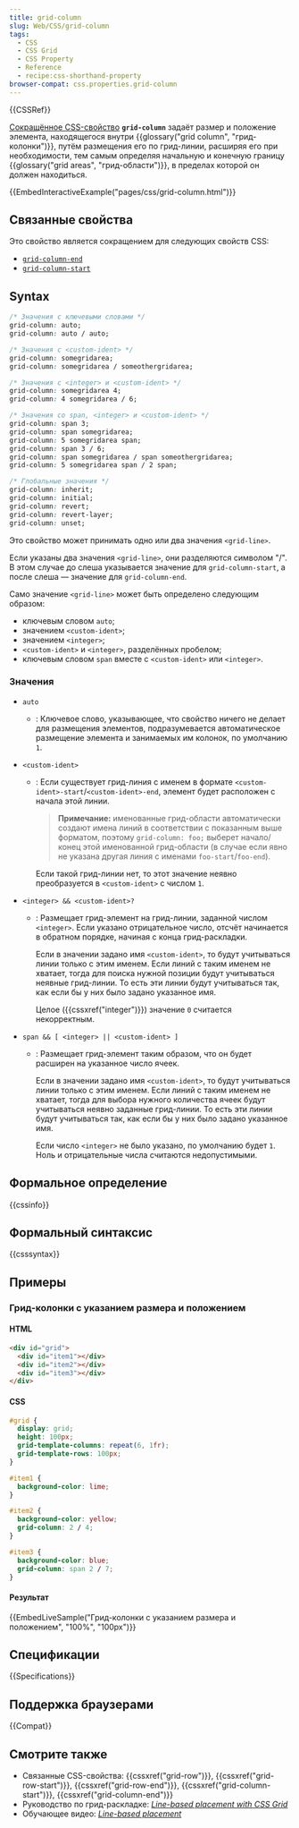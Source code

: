 ```yaml
---
title: grid-column
slug: Web/CSS/grid-column
tags:
  - CSS
  - CSS Grid
  - CSS Property
  - Reference
  - recipe:css-shorthand-property
browser-compat: css.properties.grid-column
---
```


{{CSSRef}}

[Сокращённое CSS-свойство](/ru/docs/Web/CSS/Shorthand_properties) **`grid-column`** задаёт размер и положение элемента, находящегося внутри {{glossary("grid column", "грид-колонки")}}, путём размещения его по грид-линии, расширяя его при необходимости, тем самым определяя начальную и конечную границу {{glossary("grid areas", "грид-области")}}, в пределах которой он должен находиться.

{{EmbedInteractiveExample("pages/css/grid-column.html")}}

## Связанные свойства

Это свойство является сокращением для следующих свойств CSS:

- [`grid-column-end`](/ru/docs/Web/CSS/grid-column-end)
- [`grid-column-start`](/ru/docs/Web/CSS/grid-column-start)

## Syntax

```css
/* Значения с ключевыми словами */
grid-column: auto;
grid-column: auto / auto;

/* Значения с <custom-ident> */
grid-column: somegridarea;
grid-column: somegridarea / someothergridarea;

/* Значения с <integer> и <custom-ident> */
grid-column: somegridarea 4;
grid-column: 4 somegridarea / 6;

/* Значения со span, <integer> и <custom-ident> */
grid-column: span 3;
grid-column: span somegridarea;
grid-column: 5 somegridarea span;
grid-column: span 3 / 6;
grid-column: span somegridarea / span someothergridarea;
grid-column: 5 somegridarea span / 2 span;

/* Глобальные значения */
grid-column: inherit;
grid-column: initial;
grid-column: revert;
grid-column: revert-layer;
grid-column: unset;
```

Это свойство может принимать одно или два значения `<grid-line>`.

Если указаны два значения `<grid-line>`, они разделяются символом "/". В этом случае до слеша указывается значение для `grid-column-start`, а после слеша — значение для `grid-column-end`.

Само значение `<grid-line>` может быть определено следующим образом:

- ключевым словом `auto`;
- значением `<custom-ident>`;
- значением `<integer>`;
- `<custom-ident>` и `<integer>`, разделённых пробелом;
- ключевым словом `span` вместе с `<custom-ident>` или `<integer>`.

### Значения

- `auto`
  - : Ключевое слово, указывающее, что свойство ничего не делает для размещения элементов, подразумевается автоматическое размещение элемента и занимаемых им колонок, по умолчанию `1`.
- `<custom-ident>`

  - : Если существует грид-линия с именем в формате `<custom-ident>-start`/`<custom-ident>-end`, элемент будет расположен с начала этой линии.

    > **Примечание:** именованные грид-области автоматически создают имена линий в соответствии с показанным выше форматом, поэтому `grid-column: foo;` выберет начало/конец этой именованной грид-области (в случае если явно не указана другая линия с именами `foo-start`/`foo-end`).

    Если такой грид-линии нет, то этот значение неявно преобразуется в `<custom-ident>` с числом `1`.

- `<integer> && <custom-ident>?`

  - : Размещает грид-элемент на грид-линии, заданной числом `<integer>`. Если указано отрицательное число, отсчёт начинается в обратном порядке, начиная с конца грид-раскладки.

    Если в значении задано имя `<custom-ident>`, то будут учитываться линии только с этим именем. Если линий с таким именем не хватает, тогда для поиска нужной позиции будут учитываться неявные грид-линии. То есть эти линии будут учитываться так, как если бы у них было задано указанное имя.

    Целое ({{cssxref("integer")}}) значение `0` считается некорректным.

- `span && [ <integer> || <custom-ident> ]`

  - : Размещает грид-элемент таким образом, что он будет расширен на указанное число ячеек.

    Если в значении задано имя `<custom-ident>`, то будут учитываться линии только с этим именем. Если линий с таким именем не хватает, тогда для выбора нужного количества ячеек будут учитываться неявно заданные грид-линии. То есть эти линии будут учитываться так, как если бы у них было задано указанное имя.

    Если число `<integer>` не было указано, по умолчанию будет `1`. Ноль и отрицательные числа считаются недопустимыми.

## Формальное определение

{{cssinfo}}

## Формальный синтаксис

{{csssyntax}}

## Примеры

### Грид-колонки с указанием размера и положением

#### HTML

```html
<div id="grid">
  <div id="item1"></div>
  <div id="item2"></div>
  <div id="item3"></div>
</div>
```

#### CSS

```css
#grid {
  display: grid;
  height: 100px;
  grid-template-columns: repeat(6, 1fr);
  grid-template-rows: 100px;
}

#item1 {
  background-color: lime;
}

#item2 {
  background-color: yellow;
  grid-column: 2 / 4;
}

#item3 {
  background-color: blue;
  grid-column: span 2 / 7;
}
```

#### Результат

{{EmbedLiveSample("Грид-колонки с указанием размера и положением", "100%", "100px")}}

## Спецификации

{{Specifications}}

## Поддержка браузерами

{{Compat}}

## Смотрите также

- Связанные CSS-свойства: {{cssxref("grid-row")}}, {{cssxref("grid-row-start")}}, {{cssxref("grid-row-end")}}, {{cssxref("grid-column-start")}}, {{cssxref("grid-column-end")}}
- Руководство по грид-раскладке: _[Line-based placement with CSS Grid](/ru/docs/Web/CSS/CSS_Grid_Layout/Line-based_Placement_with_CSS_Grid)_
- Обучающее видео: _[Line-based placement](http://gridbyexample.com/video/series-line-based-placement/)_
